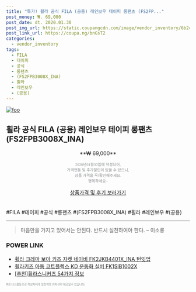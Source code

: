 ```yaml
--- 
title: "특가! 휠라 공식 FILA (공용) 레인보우 테이피 롱팬츠 (FS2FP..." 
post_money: ₩. 69,000 
post_date: dt. 2020.01.30 
post_img_url: https://static.coupangcdn.com/image/vendor_inventory/6b2c/2f8a21a7f2ddbc95764cd71735a06ae5e3833ea49c51b27c9bfea9c00c1e.jpg 
post_link_url: https://coupa.ng/bnGsT2 
categories: 
  - vendor_inventory 
tags: 
  - FILA 
  - 테이피 
  - 공식 
  - 롱팬츠 
  - (FS2FPB3008X_INA) 
  - 휠라 
  - 레인보우 
  - (공용) 
--- 
```

[![foo](https://static.coupangcdn.com/image/vendor_inventory/6b2c/2f8a21a7f2ddbc95764cd71735a06ae5e3833ea49c51b27c9bfea9c00c1e.jpg)](https://coupa.ng/bnGsT2) 

## 휠라 공식 FILA (공용) 레인보우 테이피 롱팬츠 (FS2FPB3008X_INA) 
<p style="text-align: center;">**₩ 69,000**</p> 
<p style="text-align: center;"><span style="color: #898c8f; font-family: Georgia,Times,serif; font-size: 0.75em;">2020년01월30일에 작성되어, <br>가격변동 및 추가할인이 있을 수 있으니,<br> 상품 가격을 꼭!확인해주세요.<br>행복하세요~</span> 
</p>	 
<div markdown="0" style="text-align: center;"><a href="https://coupa.ng/bnGsT2" class="btn btn--success">상품가격 및 후기 보러가기</a></div> 
<br><br> 
  #FILA #테이피 #공식 #롱팬츠 #(FS2FPB3008X_INA) #휠라 #레인보우 #(공용) 
<hr> 

> 마음만을 가지고 있어서는 안된다. 반드시 실천하여야 한다. – 이소룡 


### POWER LINK

* <a href="https://blog.naver.com/sakai111/221784674191" target="_blank">휠라 크레마 보아 키즈 자켓 네이비 FK2JKB4401X_INA 턴잇업</a>
* <a href="https://blog.naver.com/sakai111/221780279122" target="_blank">휠라키즈 아동 코트플렉스 KD 운동화 실버 FK1SIB1002X</a>
* <a href="https://blog.naver.com/fasyy4321/221784779395" target="_blank">[추천]휠라스니커즈 54가지 정보</a>

<span style="color: #898c8f; font-family: Georgia,Times,serif; font-size: 0.55em;">파트너스활동으로 작성자에게 일정액의 커미션이 제공될수 있습니다.</span> 
